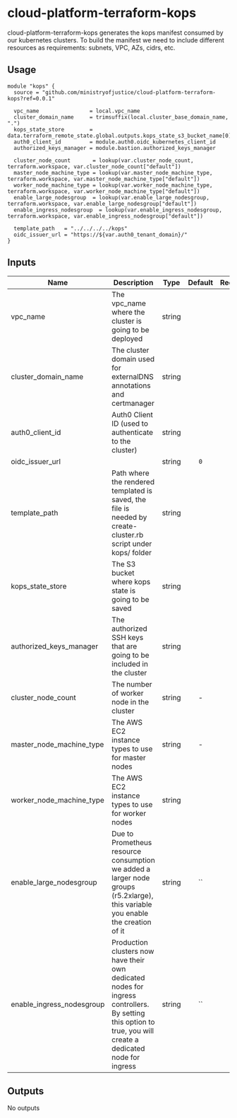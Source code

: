 # cloud-platform-terraform-kops

cloud-platform-terraform-kops generates the kops manifest consumed by our kubernetes clusters. To build the manifest we need to include different resources as requirements: subnets, VPC, AZs, cidrs, etc.

## Usage

```hcl
module "kops" {
  source = "github.com/ministryofjustice/cloud-platform-terraform-kops?ref=0.0.1"

  vpc_name                = local.vpc_name
  cluster_domain_name     = trimsuffix(local.cluster_base_domain_name, ".")
  kops_state_store        = data.terraform_remote_state.global.outputs.kops_state_s3_bucket_name[0]
  auth0_client_id         = module.auth0.oidc_kubernetes_client_id
  authorized_keys_manager = module.bastion.authorized_keys_manager

  cluster_node_count       = lookup(var.cluster_node_count, terraform.workspace, var.cluster_node_count["default"])
  master_node_machine_type = lookup(var.master_node_machine_type, terraform.workspace, var.master_node_machine_type["default"])
  worker_node_machine_type = lookup(var.worker_node_machine_type, terraform.workspace, var.worker_node_machine_type["default"])
  enable_large_nodesgroup  = lookup(var.enable_large_nodesgroup, terraform.workspace, var.enable_large_nodesgroup["default"])
  enable_ingress_nodesgroup  = lookup(var.enable_ingress_nodesgroup, terraform.workspace, var.enable_ingress_nodesgroup["default"])

  template_path   = "../../../../kops"
  oidc_issuer_url = "https://${var.auth0_tenant_domain}/"
}
```

## Inputs

| Name | Description | Type | Default | Required |
|------|-------------|:----:|:-----:|:-----:|
| vpc_name | The vpc_name where the cluster is going to be deployed | string |  | yes |
| cluster_domain_name | The cluster domain used for externalDNS annotations and certmanager | string |  | yes |
| auth0_client_id | Auth0 Client ID (used to authenticate to the cluster) | string | | yes |
| oidc_issuer_url |  | string | `0` | no |
| template_path | Path where the rendered templated is saved, the file is needed by create-cluster.rb script under kops/ folder | string | | yes |
| kops_state_store | The S3 bucket where kops state is going to be saved | string |  | no |
| authorized_keys_manager | The authorized SSH keys that are going to be included in the cluster | string |  | yes |
| cluster_node_count | The number of worker node in the cluster | string | - | no |
| master_node_machine_type | The AWS EC2 instance types to use for master nodes | string | - | no |
| worker_node_machine_type | The AWS EC2 instance types to use for worker nodes | string |  | no |
| enable_large_nodesgroup | Due to Prometheus resource consumption we added a larger node groups (r5.2xlarge), this variable you enable the creation of it | string | `` | no |
| enable_ingress_nodesgroup | Production clusters now have their own dedicated nodes for ingress controllers. By setting this option to true, you will create a dedicated node for ingress | string | `` | no |


## Outputs

No outputs
